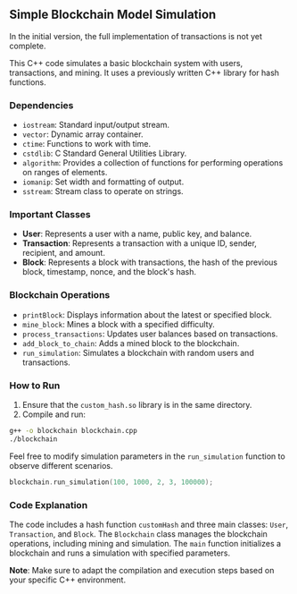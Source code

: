 ## Simple Blockchain Model Simulation

In the initial version, the full implementation of transactions is not yet complete.

This C++ code simulates a basic blockchain system with users, transactions, and mining. It uses a previously written C++ library for hash functions.

### Dependencies

- `iostream`: Standard input/output stream.
- `vector`: Dynamic array container.
- `ctime`: Functions to work with time.
- `cstdlib`: C Standard General Utilities Library.
- `algorithm`: Provides a collection of functions for performing operations on ranges of elements.
- `iomanip`: Set width and formatting of output.
- `sstream`: Stream class to operate on strings.

### Important Classes

- **User**: Represents a user with a name, public key, and balance.
- **Transaction**: Represents a transaction with a unique ID, sender, recipient, and amount.
- **Block**: Represents a block with transactions, the hash of the previous block, timestamp, nonce, and the block's hash.

### Blockchain Operations

- `printBlock`: Displays information about the latest or specified block.
- `mine_block`: Mines a block with a specified difficulty.
- `process_transactions`: Updates user balances based on transactions.
- `add_block_to_chain`: Adds a mined block to the blockchain.
- `run_simulation`: Simulates a blockchain with random users and transactions.

### How to Run

1. Ensure that the `custom_hash.so` library is in the same directory.
2. Compile and run:

```bash
g++ -o blockchain blockchain.cpp
./blockchain
```

Feel free to modify simulation parameters in the `run_simulation` function to observe different scenarios.

```cpp
blockchain.run_simulation(100, 1000, 2, 3, 100000);
```

### Code Explanation

The code includes a hash function `customHash` and three main classes: `User`, `Transaction`, and `Block`. The `Blockchain` class manages the blockchain operations, including mining and simulation. The `main` function initializes a blockchain and runs a simulation with specified parameters.

**Note**: Make sure to adapt the compilation and execution steps based on your specific C++ environment.
